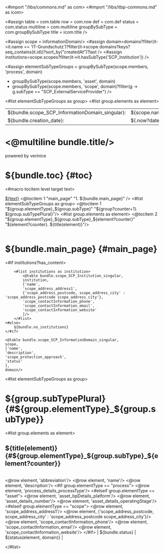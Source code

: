 <#import "/libs/commons.md" as com>
<#import "/libs/itbp-commons.md" as icom>

<#assign table = com.table
        row = com.row
         def = com.def
         status = com.status
         multiline = com.multiline
         groupBySubType = com.groupBySubType
         title = icom.title />


<style>
<@com.defaultStyles />
h1, h2, h3, h4 {
  page-break-after: avoid;
}

td {
    vertical-align: top;
}

.main_page {
  page-break-after: always;
}

.main_page table th:first-child, .main_page table td:first-child {
  width: 8cm;
}

table.used_modules th:first-child, table.used_modules td:first-child {
  width: 2cm;
}

table.used_modules th:last-child, table.used_modules td:last-child {
  width: 5cm;
}

.fullwidth {
  width: 100%;
}

.nobreak {
  page-break-inside: avoid;
}
</style>

<#assign scope = informationDomain/>
<#assign domain=domains?filter(it->it.name == 'IT-Grundschutz')?filter(it->scope.domains?keys?seq_contains(it.id))?sort_by("createdAt")?last />
<#assign institutions=scope.scopes?filter(it->it.hasSubType('SCP_Institution')) />

<#assign elementSubTypeGroups = groupBySubType(scope.members, 'process', domain)
 + groupBySubType(scope.members, 'asset', domain)
 + groupBySubType(scope.members, 'scope', domain)?filter(g -> g.subType == "SCP_ExternalServiceProvider") />

<bookmarks>
  <bookmark name="${bundle.toc}" href="#toc"/>
  <bookmark name="${bundle.main_page}" href="#main_page"/>
  <#list elementSubTypeGroups as group>
    <bookmark name="${group.subTypePlural}" href="#${group.elementType}_${group.subType}">
    <#list group.elements as element>
      <bookmark name="${title(element)}" href="#${group.elementType}_${group.subType}_${element?counter}"/>
    </#list>
    </bookmark>
  </#list>
</bookmarks>


<div class="footer-left">
  <table>
    <tr>
      <td>${bundle.scope_SCP_InformationDomain_singular}: </td>
      <td>${scope.name}</td>
    </tr>
    <tr>
      <td>${bundle.creation_date}: </td>
      <td>${.now?date}</td>
    </tr>
  </table>
</div>

<div class="cover">
<h1><@multiline bundle.title/></h1>
<p>powered by verinice</p>
</div>


# ${bundle.toc} {#toc}
<#macro tocitem level target text>
  <tr class="level${level}">
    <td>
      <a title="${bundle('jumpto', text)}" href="#${target}">${text}</a>
    </td>
    <td>
      <span href="#${target}"/>
    </td>
  </tr>
</#macro>

<table class="toc">
<tbody>
  <@tocitem 1 "main_page" "1. ${bundle.main_page}" />
  <#list elementSubTypeGroups as group>
    <@tocitem 1 "${group.elementType}_${group.subType}" "${group?counter+1}. ${group.subTypePlural}"/>
    <#list group.elements as element>
      <@tocitem 2 "${group.elementType}_${group.subType}_${element?counter}" "${element?counter}. ${title(element)}"/>
    </#list>
  </#list>
</tbody>
</table>

# ${bundle.main_page} {#main_page}

<div class="main_page">
    <#if institutions?has_content>

        <#list institutions as institution>
            <@table bundle.scope_SCP_Institution_singular,
            institution,
            ['name',
            'scope_address_address1',
            {'scope_address_postcode, scope_address_city' : 'scope_address_postcode scope_address_city'},
            'scope_contactInformation_phone',
            'scope_contactInformation_email',
            'scope_contactInformation_website'
            ]/>
        </#list>
    <#else>
        ${bundle.no_institutions}
    </#if>

    <@table bundle.scope_SCP_InformationDomain_singular,
    scope,
    ['name',
    'description',
    'scope_protection_approach',
    'status'
    ],
    domain/>

</div>

<#list elementSubTypeGroups as group>

# ${group.subTypePlural} {#${group.elementType}_${group.subType}}

<#list group.elements as element>

## ${title(element)} {#${group.elementType}_${group.subType}_${element?counter}}

|||
|:------------|:-----|
<@row element, 'abbreviation'/>
<@row element, 'name'/>
<@row element, 'description'/>
<#if group.elementType == "process">
    <@row element, 'process_details_processType'/>
<#elseif group.elementType == "asset">
    <@row element, 'asset_bpDetails_platform'/>
    <@row element, 'asset_details_number'/>
    <@row element, 'asset_details_operatingStage'/>
<#elseif group.elementType == "scope">
    <@row element, 'scope_address_address1'/>
    <@row element, {'scope_address_postcode, scope_address_city' : 'scope_address_postcode scope_address_city'}/>
    <@row element, 'scope_contactInformation_phone'/>
    <@row element, 'scope_contactInformation_email'/>
    <@row element, 'scope_contactInformation_website'/>
</#if>
| ${bundle.status} | ${status(element, domain)} |

</#list>
<div class="pagebreak"></div>
</#list>
